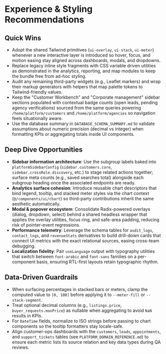 # Experience & Styling Recommendations

## Quick Wins
- Adopt the shared Tailwind primitives (`ui-overlay`, `ui-stack`, `ui-meter`) whenever a new interactive layer is introduced so hover, focus, and motion easing stay aligned across dashboards, modals, and dropdowns.
- Replace legacy inline style fragments with CSS variable driven utilities as demonstrated in the analytics, reporting, and map modules to keep the bundle free from ad-hoc styling.
- Audit any remaining third-party widgets (e.g., Leaflet markers) and wrap their markup generators with helpers that map palette tokens to Tailwind-friendly values.
- Keep the "Customer Workbench" and "Corporate management" sidebar sections populated with contextual badge counts (open leads, pending agency verifications) sourced from the same queries powering `/home/platform/customers` and `/home/platform/agencies` so navigation feels situationally aware.
- Use the database summary in `DATABASE_SCHEMA_SUMMARY.md` to validate assumptions about numeric precision (decimal vs integer) when formatting KPIs or aggregating totals inside UI components.

## Deep Dive Opportunities
- **Sidebar information architecture**: Use the subgroup labels baked into `platformSidebarConfig` (`sidebar.customers.core`, `sidebar.crossRole.discovery`, etc.) to stage related actions together; surface meta counts (e.g., saved searches total) alongside each subgroup heading once the associated endpoints are ready.
- **Analytics surface cohesion**: Introduce reusable chart descriptors that bind legend, tooltip, and stacked meter styles via the chart context (`@/components/ui/chart`) so third-party contributions inherit the same aesthetic automatically.
- **Modal & popover ecosystem**: Consolidate Radix-powered overlays (dialog, dropdown, select) behind a shared headless wrapper that applies the overlay utilities, focus ring, and safe-area padding, reducing risk of pointer-event regressions.
- **Performance telemetry**: Leverage the schema tables for `audit_logs`, `contact_logs`, and `revenueStats` derivatives to build drill-down cards that connect UI metrics with the exact relational sources, easing cross-team debugging.
- **Localization fidelity**: Pair `useLanguage` output with typography utilities that switch between `font-arabic` and `font-sans` families on a per-component basis, ensuring RTL-first layouts retain typographic rhythm.

## Data-Driven Guardrails
- When surfacing percentages in stacked bars or meters, clamp the computed value to `[0, 100]` before applying it to `--meter-fill` or `--stack-segment`.
- Treat optional decimal columns (e.g., `listings.price`, `buyer_requests.maxPrice`) as nullable when aggregating to avoid `NaN` results in KPIs.
- For `DateTime` fields, normalize to ISO strings before passing to chart components so the tooltip formatters stay locale-safe.
- Align customer-ops dashboards with the `customers`, `leads`, `appointments`, and `support_tickets` tables (see `PLATFORM_DOMAIN_REFERENCE.md`) to ensure each metric lists its source relation and key data types during QA reviews.
